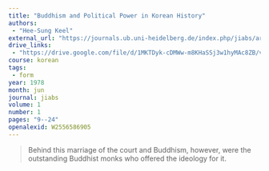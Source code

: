 ```yaml
---
title: "Buddhism and Political Power in Korean History"
authors:
 - "Hee-Sung Keel"
external_url: "https://journals.ub.uni-heidelberg.de/index.php/jiabs/article/view/8452/2359"
drive_links:
 - "https://drive.google.com/file/d/1MKTDyk-cDMWw-m8KHaSSj3w1hyMAc8ZB/view?usp=drivesdk"
course: korean
tags:
 - form
year: 1978
month: jun
journal: jiabs
volume: 1
number: 1
pages: "9--24"
openalexid: W2556586905
---
```


> Behind this marriage of the court and Buddhism, however, were the outstanding Buddhist monks who offered the ideology for it.

